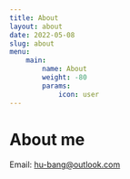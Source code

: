 ```yaml
---
title: About
layout: about
date: 2022-05-08
slug: about
menu:
    main:
        name: About
        weight: -80
        params:
            icon: user
---
```


# About me

Email: hu-bang@outlook.com
